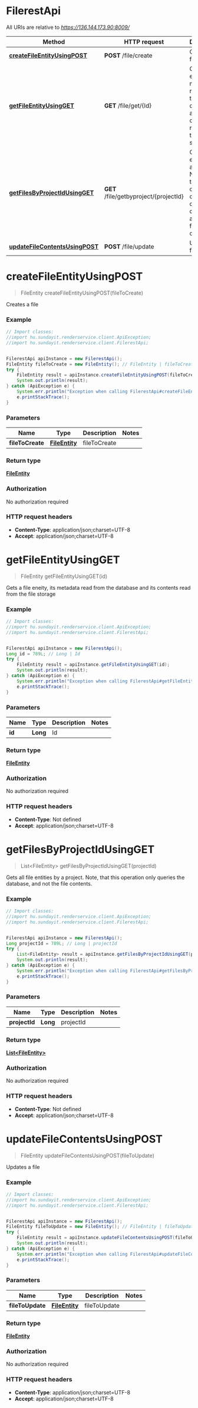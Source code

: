 # FilerestApi

All URIs are relative to *https://136.144.173.90:8009/*

Method | HTTP request | Description
------------- | ------------- | -------------
[**createFileEntityUsingPOST**](FilerestApi.md#createFileEntityUsingPOST) | **POST** /file/create | Creates a file
[**getFileEntityUsingGET**](FilerestApi.md#getFileEntityUsingGET) | **GET** /file/get/{Id} | Gets a file eneity, its metadata read from the database and its contents read from the file storage
[**getFilesByProjectIdUsingGET**](FilerestApi.md#getFilesByProjectIdUsingGET) | **GET** /file/getbyproject/{projectId} | Gets all file entities by a project. Note, that this operation only queries the database, and not the file contents.
[**updateFileContentsUsingPOST**](FilerestApi.md#updateFileContentsUsingPOST) | **POST** /file/update | Updates a file


<a name="createFileEntityUsingPOST"></a>
# **createFileEntityUsingPOST**
> FileEntity createFileEntityUsingPOST(fileToCreate)

Creates a file

### Example
```java
// Import classes:
//import hu.sundayit.renderservice.client.ApiException;
//import hu.sundayit.renderservice.client.FilerestApi;


FilerestApi apiInstance = new FilerestApi();
FileEntity fileToCreate = new FileEntity(); // FileEntity | fileToCreate
try {
    FileEntity result = apiInstance.createFileEntityUsingPOST(fileToCreate);
    System.out.println(result);
} catch (ApiException e) {
    System.err.println("Exception when calling FilerestApi#createFileEntityUsingPOST");
    e.printStackTrace();
}
```

### Parameters

Name | Type | Description  | Notes
------------- | ------------- | ------------- | -------------
 **fileToCreate** | [**FileEntity**](FileEntity.md)| fileToCreate |

### Return type

[**FileEntity**](FileEntity.md)

### Authorization

No authorization required

### HTTP request headers

 - **Content-Type**: application/json;charset=UTF-8
 - **Accept**: application/json;charset=UTF-8

<a name="getFileEntityUsingGET"></a>
# **getFileEntityUsingGET**
> FileEntity getFileEntityUsingGET(id)

Gets a file eneity, its metadata read from the database and its contents read from the file storage

### Example
```java
// Import classes:
//import hu.sundayit.renderservice.client.ApiException;
//import hu.sundayit.renderservice.client.FilerestApi;


FilerestApi apiInstance = new FilerestApi();
Long id = 789L; // Long | Id
try {
    FileEntity result = apiInstance.getFileEntityUsingGET(id);
    System.out.println(result);
} catch (ApiException e) {
    System.err.println("Exception when calling FilerestApi#getFileEntityUsingGET");
    e.printStackTrace();
}
```

### Parameters

Name | Type | Description  | Notes
------------- | ------------- | ------------- | -------------
 **id** | **Long**| Id |

### Return type

[**FileEntity**](FileEntity.md)

### Authorization

No authorization required

### HTTP request headers

 - **Content-Type**: Not defined
 - **Accept**: application/json;charset=UTF-8

<a name="getFilesByProjectIdUsingGET"></a>
# **getFilesByProjectIdUsingGET**
> List&lt;FileEntity&gt; getFilesByProjectIdUsingGET(projectId)

Gets all file entities by a project. Note, that this operation only queries the database, and not the file contents.

### Example
```java
// Import classes:
//import hu.sundayit.renderservice.client.ApiException;
//import hu.sundayit.renderservice.client.FilerestApi;


FilerestApi apiInstance = new FilerestApi();
Long projectId = 789L; // Long | projectId
try {
    List<FileEntity> result = apiInstance.getFilesByProjectIdUsingGET(projectId);
    System.out.println(result);
} catch (ApiException e) {
    System.err.println("Exception when calling FilerestApi#getFilesByProjectIdUsingGET");
    e.printStackTrace();
}
```

### Parameters

Name | Type | Description  | Notes
------------- | ------------- | ------------- | -------------
 **projectId** | **Long**| projectId |

### Return type

[**List&lt;FileEntity&gt;**](FileEntity.md)

### Authorization

No authorization required

### HTTP request headers

 - **Content-Type**: Not defined
 - **Accept**: application/json;charset=UTF-8

<a name="updateFileContentsUsingPOST"></a>
# **updateFileContentsUsingPOST**
> FileEntity updateFileContentsUsingPOST(fileToUpdate)

Updates a file

### Example
```java
// Import classes:
//import hu.sundayit.renderservice.client.ApiException;
//import hu.sundayit.renderservice.client.FilerestApi;


FilerestApi apiInstance = new FilerestApi();
FileEntity fileToUpdate = new FileEntity(); // FileEntity | fileToUpdate
try {
    FileEntity result = apiInstance.updateFileContentsUsingPOST(fileToUpdate);
    System.out.println(result);
} catch (ApiException e) {
    System.err.println("Exception when calling FilerestApi#updateFileContentsUsingPOST");
    e.printStackTrace();
}
```

### Parameters

Name | Type | Description  | Notes
------------- | ------------- | ------------- | -------------
 **fileToUpdate** | [**FileEntity**](FileEntity.md)| fileToUpdate |

### Return type

[**FileEntity**](FileEntity.md)

### Authorization

No authorization required

### HTTP request headers

 - **Content-Type**: application/json;charset=UTF-8
 - **Accept**: application/json;charset=UTF-8


